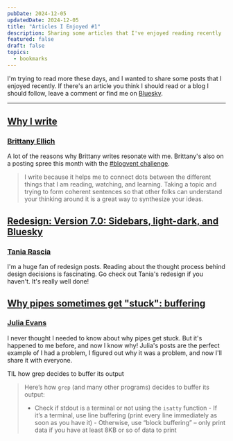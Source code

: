 ```yaml
---
pubDate: 2024-12-05
updatedDate: 2024-12-05
title: "Articles I Enjoyed #1"
description: Sharing some articles that I've enjoyed reading recently
featured: false
draft: false
topics:
  - bookmarks
---
```

I'm trying to read more these days, and I wanted to share some posts that I enjoyed recently. If there's an article you think I should read or a blog I should follow, leave a comment or find me on [Bluesky](https://bsky.app/profile/jonathanyeong.com).

---

## [Why I write](https://brittanyellich.com/why-i-write/)
### [Brittany Ellich](https://brittanyellich.com/)
A lot of the reasons why Brittany writes resonate with me. Brittany's also on a posting spree this month with the [#blogvent challenge](https://bsky.app/profile/cassidoo.co/post/3lcbjdiahas2l).

> I write because it helps me to connect dots between the different things that I am reading, watching, and learning. Taking a topic and trying to form coherent sentences so that other folks can understand your thinking around it is a great way to synthesize your ideas.

## [Redesign: Version 7.0: Sidebars, light-dark, and Bluesky](https://www.taniarascia.com/redesign-version-7/)
### [Tania Rascia](https://www.taniarascia.com/)
I'm a huge fan of redesign posts. Reading about the thought process behind design decisions is fascinating. Go check out Tania's redesign if you haven't. It's really well done!

## [Why pipes sometimes get "stuck": buffering](https://jvns.ca/blog/2024/11/29/why-pipes-get-stuck-buffering/)
### [Julia Evans](https://jvns.ca/)
I never thought I needed to know about why pipes get stuck. But it's happened to me before, and now I know why! Julia's posts are the perfect example of I had a problem, I figured out why it was a problem, and now I'll share it with everyone.

TIL how grep decides to buffer its output

>Here’s how `grep` (and many other programs) decides to buffer its output:
>  - Check if stdout is a terminal or not using the `isatty` function
    - If it’s a terminal, use line buffering (print every line immediately as soon as you have it)
    - Otherwise, use “block buffering” – only print data if you have at least 8KB or so of data to print
